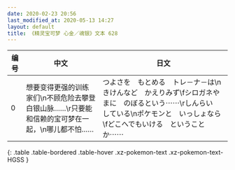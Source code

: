 ```yaml
---
date: 2020-02-23 20:56
last_modified_at: 2020-05-13 14:27
layout: default
title: 《精灵宝可梦 心金／魂银》文本 628
---
```

| 编号 | 中文 | 日文 |
| ---- | ---- | ---- |
| 0 | 想要变得更强的训练家们\n不顾危险去攀登白银山脉……\r只要能和信赖的宝可梦在一起，\n哪儿都不怕…… | つよさを　もとめる　トレ－ナ－は\nきけんなど　かえりみず\fシロガネやまに　のぼるという⋯⋯\rしんらい　している\nポケモンと　いっしょなら\fどこへでもいける　ということか⋯⋯　 |
{: .table .table-bordered .table-hover .xz-pokemon-text .xz-pokemon-text-HGSS }